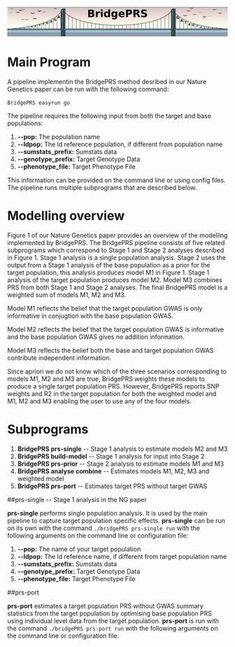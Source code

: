 ![Screenshot](img/slim/guide_logo4.png) 


# Main Program  

A pipeline implementin the BridgePRS method desribed in our Nature
Genetics paper can be run with the following command:

    BridgePRS easyrun go

The pipeline requires the following input from both the target and base populations: 

1. **--pop:** The population name
2. **--ldpop:** The ld reference population, if different from population name
3. **--sumstats_prefix:** Sumstats data 
4. **--genotype_prefix:** Target Genotype Data 
5. **--phenotype_file:** Target Phenotype File 

This information can be provided on the command line or using config
files. The pipeline runs multiple subprograms that are described
below.

# Modelling overview

Figure 1 of our Nature Genetics paper provides an overview of the
modelling implemented by BridgePRS. The BridgePRS pipeline consists
of five related subprograms which correspond to Stage 1 and Stage 2
analyses described in Figure 1. Stage 1 analysis is a single
population analysis. Stage 2 uses the output from a Stage 1 analysis
of the base population as a prior for the target population, this
analysis produces model M1 in Figure 1. Stage 1 analysis of the
target population produces model M2. Model M3 combines PRS from both
Stage 1 and Stage 2 analyses. The final BridgePRS model is a weighted
sum of models M1, M2 and M3.

Model M1 reflects the belief that the target population GWAS is only
informative in conjugtion with the base population GWAS.

Model M2 reflects the belief that the target population GWAS is
informative and the base population GWAS gives no addition
information.

Model M3 reflects the belief both the base and target population GWAS
contribute independent information.

Since apriori we do not know which of the three scenarios
corresponding to models M1, M2 and M3 are true, BridgePRS weights
these models to produce a single target population PRS. However,
BridgePRS reports SNP weights and R2 in the target population for both
the weighted model and M1, M2 and M3 enabling the user to use any of
the four models.

# Subprograms 

1) **BridgePRS prs-single** -- Stage 1 analysis to estimate models M2
and M3  
2) **BridgePRS build-model** -- Stage 1 analysis for input into Stage 2  
3) **BridgePRS prs-prior** -- Stage 2 analysis to estimate models M1
and M3  
4) **BridgePRS analyse combine** -- Estimates models M1, M2, M3 and
weighted model  
5) **BridgePRS prs-port** -- Estimates target PRS without target GWAS  


##prs-single -- Stage 1 analysis in the NG paper

**prs-single** performs single population analysis. It is used by the
main pipeline to capture target population specific effects.
**prs-single** can be run on its own with the command `./bridgePRS
prs-single run` with the following arguments on the command line or
configuration file:

1. **--pop:** The name of your target population 
2. **--ldpop:** The ld reference name, if different from target population name 
3. **--sumstats_prefix:** Sumstats data 
4. **--genotype_prefix:** Target Genotype Data 
5. **--phenotype_file:** Target Phenotype File 


##prs-port 

**prs-port** estimates a target population PRS without GWAS summary
statistics from the target population by optimising base
population PRS using individual level data from the target
population. **prs-port** is run with the command `./bridgePRS
prs-port run` with the following arguments on the command line or
configuration file:
